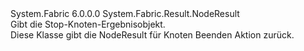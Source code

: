 <Type Name="StopNodeResult" FullName="System.Fabric.Result.StopNodeResult">
  <TypeSignature Language="C#" Value="public class StopNodeResult : System.Fabric.Result.NodeResult" />
  <TypeSignature Language="ILAsm" Value=".class public auto ansi serializable beforefieldinit StopNodeResult extends System.Fabric.Result.NodeResult" />
  <TypeSignature Language="DocId" Value="T:System.Fabric.Result.StopNodeResult" />
  <TypeSignature Language="VB.NET" Value="Public Class StopNodeResult&#xA;Inherits NodeResult" />
  <TypeSignature Language="F#" Value="type StopNodeResult = class&#xA;    inherit NodeResult" />
  <AssemblyInfo>
    <AssemblyName>System.Fabric</AssemblyName>
    <AssemblyVersion>6.0.0.0</AssemblyVersion>
  </AssemblyInfo>
  <Base>
    <BaseTypeName>System.Fabric.Result.NodeResult</BaseTypeName>
  </Base>
  <Interfaces />
  <Docs>
    <summary>
            Gibt die Stop-Knoten-Ergebnisobjekt.
            </summary>
    <remarks>
            Diese Klasse gibt die NodeResult für Knoten Beenden Aktion zurück.
            </remarks>
  </Docs>
  <Members />
</Type>